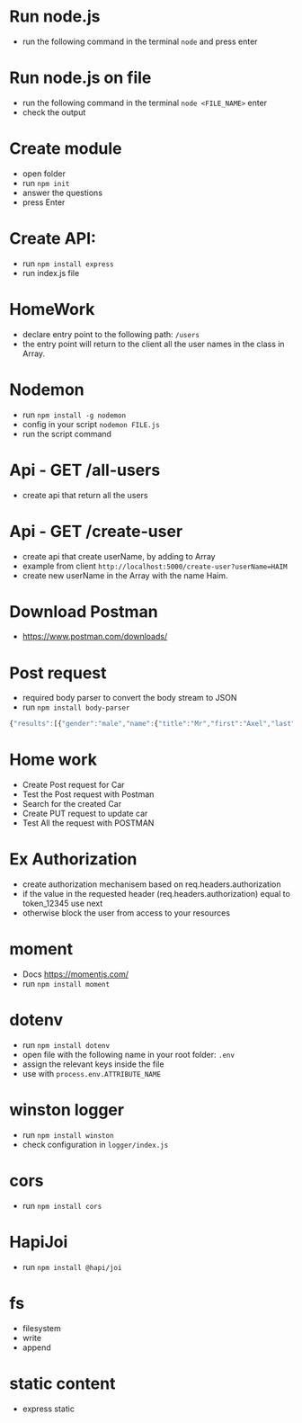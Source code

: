# Run node.js
- run the following command in the terminal `node` and press enter

# Run node.js on file 
- run the following command in the terminal `node <FILE_NAME>` enter
- check the output


# Create module
- open folder
- run `npm init`
- answer the questions
- press Enter


# Create API:
- run `npm install express`
- run index.js file



# HomeWork
- declare entry point to the following path: `/users`
- the entry point will return to the client all the user names in the class in Array.


# Nodemon 
- run `npm install -g nodemon`
- config in your script `nodemon FILE.js`
- run the script command


# Api - GET /all-users
- create api that return all the users

# Api - GET /create-user
- create api that create userName, by adding to Array
- example from client `http://localhost:5000/create-user?userName=HAIM`
- create new userName in the Array with the name Haim.





# Download Postman
- https://www.postman.com/downloads/




# Post request
- required body parser to convert the body stream to JSON
- run `npm install body-parser`


```javascript
{"results":[{"gender":"male","name":{"title":"Mr","first":"Axel","last":"Francois"},"location":{"street":{"number":7523,"name":"Rue Bataille"},"city":"Courbevoie","state":"Hautes-Alpes","country":"France","postcode":23415,"coordinates":{"latitude":"3.5724","longitude":"-106.2328"},"timezone":{"offset":"-7:00","description":"Mountain Time (US & Canada)"}},"email":"axel.francois@example.com","login":{"uuid":"152c6472-64ea-4841-82ff-3b9526ba2fc7","username":"yellowwolf291","password":"brown","salt":"zt5OGqec","md5":"5e0c81ccd8e4fdff6f0dbee42dd1fc4d","sha1":"3c264c0f6d05050daf9e56ccda853e5d80cffb0b","sha256":"30368346a7679370a93282b967c6e946640eb6fc9ac9fd34b05c72954aae2c15"},"dob":{"date":"1982-09-26T14:13:53.597Z","age":39},"registered":{"date":"2012-07-27T16:53:15.857Z","age":9},"phone":"01-47-61-97-47","cell":"06-38-59-86-58","id":{"name":"INSEE","value":"1NNaN68529973 22"},"picture":{"large":"https://randomuser.me/api/portraits/men/33.jpg","medium":"https://randomuser.me/api/portraits/med/men/33.jpg","thumbnail":"https://randomuser.me/api/portraits/thumb/men/33.jpg"},"nat":"FR"},{"gender":"male","name":{"title":"Monsieur","first":"Toni","last":"Dumont"},"location":{"street":{"number":8856,"name":"Rue Abel-Gance"},"city":"Wolhusen","state":"Ticino","country":"Switzerland","postcode":4420,"coordinates":{"latitude":"41.1632","longitude":"-56.7661"},"timezone":{"offset":"-9:00","description":"Alaska"}},"email":"toni.dumont@example.com","login":{"uuid":"e9eda9eb-d84f-4fc6-b533-e31e5fcc87e1","username":"angrygorilla459","password":"poison","salt":"HE3epe39","md5":"07379e0dc73139c12df9efb59eb94a38","sha1":"64ab9126439f709aae734c78d219e7d3f3329df6","sha256":"326178a647bdd6635056274ccf7fe2c403ef2031aae1f02ce7eb9aa9ae65f321"},"dob":{"date":"1949-05-01T21:51:01.356Z","age":72},"registered":{"date":"2005-10-02T22:47:02.424Z","age":16},"phone":"075 361 52 02","cell":"079 824 17 12","id":{"name":"AVS","value":"756.8389.0075.28"},"picture":{"large":"https://randomuser.me/api/portraits/men/4.jpg","medium":"https://randomuser.me/api/portraits/med/men/4.jpg","thumbnail":"https://randomuser.me/api/portraits/thumb/men/4.jpg"},"nat":"CH"},{"gender":"female","name":{"title":"Ms","first":"Kriemhild","last":"Haug"},"location":{"street":{"number":2792,"name":"Rosenweg"},"city":"Eisenach","state":"Sachsen","country":"Germany","postcode":74980,"coordinates":{"latitude":"-45.5605","longitude":"-154.4756"},"timezone":{"offset":"-4:00","description":"Atlantic Time (Canada), Caracas, La Paz"}},"email":"kriemhild.haug@example.com","login":{"uuid":"efb06613-0616-4a29-b13d-c471b23c6df0","username":"lazyrabbit628","password":"windows1","salt":"a0994NPL","md5":"b63b41be13d7abbd1dd7f016844da9b5","sha1":"29226ff7ba931a3a7a27dcfb589c3cdcd625e496","sha256":"eb46d96ece28d7b2866270de5986739f6078d67afd601c885dfb98cf07c588aa"},"dob":{"date":"1983-07-01T18:38:11.236Z","age":38},"registered":{"date":"2002-11-03T05:15:24.793Z","age":19},"phone":"0485-9749215","cell":"0179-8670699","id":{"name":"","value":null},"picture":{"large":"https://randomuser.me/api/portraits/women/82.jpg","medium":"https://randomuser.me/api/portraits/med/women/82.jpg","thumbnail":"https://randomuser.me/api/portraits/thumb/women/82.jpg"},"nat":"DE"},{"gender":"male","name":{"title":"Mr","first":"علی رضا","last":"حیدری"},"location":{"street":{"number":5528,"name":"میدان حر"},"city":"زاهدان","state":"لرستان","country":"Iran","postcode":28926,"coordinates":{"latitude":"-85.8125","longitude":"99.9024"},"timezone":{"offset":"0:00","description":"Western Europe Time, London, Lisbon, Casablanca"}},"email":"aalyrd.hydry@example.com","login":{"uuid":"93c4a94d-44d3-4cb0-bffe-aa9f7c9b0d7d","username":"organicgoose812","password":"carlos","salt":"K3W7zG6M","md5":"61dff2b48678c6cb530d05a649753b65","sha1":"b851d8c9d1918cb483fa72a59d53f57cc4e20a63","sha256":"433f2b9ce0a5e266d1c1bb44beb5d4c4ccbf38a5753dd2b697eb6b98d13f7b94"},"dob":{"date":"1959-12-10T02:01:28.617Z","age":62},"registered":{"date":"2015-04-17T23:31:54.427Z","age":6},"phone":"023-78527808","cell":"0909-037-2177","id":{"name":"","value":null},"picture":{"large":"https://randomuser.me/api/portraits/men/81.jpg","medium":"https://randomuser.me/api/portraits/med/men/81.jpg","thumbnail":"https://randomuser.me/api/portraits/thumb/men/81.jpg"},"nat":"IR"},{"gender":"female","name":{"title":"Ms","first":"Deniz","last":"Keçeci"},"location":{"street":{"number":7841,"name":"Doktorlar Cd"},"city":"Eskişehir","state":"Burdur","country":"Turkey","postcode":21447,"coordinates":{"latitude":"2.0908","longitude":"148.9398"},"timezone":{"offset":"+1:00","description":"Brussels, Copenhagen, Madrid, Paris"}},"email":"deniz.kececi@example.com","login":{"uuid":"b6f428fd-9b1b-4eea-9a17-8b7939ecf68e","username":"organicostrich428","password":"andersen","salt":"ykrxZvyV","md5":"e667d7d3ff3140e0c94d4acbad474e58","sha1":"a6b919915bbbbdff7d73ca5d96b4593990deef81","sha256":"1914d9526175d3f1a745558cfa55a0ac81dc6a1648c92a51e480eb8f7cee2ae9"},"dob":{"date":"1983-01-04T12:37:06.439Z","age":38},"registered":{"date":"2004-10-22T15:07:06.396Z","age":17},"phone":"(118)-266-6909","cell":"(942)-246-7797","id":{"name":"","value":null},"picture":{"large":"https://randomuser.me/api/portraits/women/44.jpg","medium":"https://randomuser.me/api/portraits/med/women/44.jpg","thumbnail":"https://randomuser.me/api/portraits/thumb/women/44.jpg"},"nat":"TR"},{"gender":"male","name":{"title":"Mr","first":"Alex","last":"White"},"location":{"street":{"number":3009,"name":"Maraekakaho Road"},"city":"Wellington","state":"Waikato","country":"New Zealand","postcode":48078,"coordinates":{"latitude":"22.8429","longitude":"-107.7608"},"timezone":{"offset":"+8:00","description":"Beijing, Perth, Singapore, Hong Kong"}},"email":"alex.white@example.com","login":{"uuid":"96c4bd35-ce83-4ce0-a1e0-5b31bbe848f7","username":"smallswan103","password":"budweise","salt":"Q8CyFHJZ","md5":"c530852d33ac93c1eadde66fc342774d","sha1":"36fea35908528a1f55bc5fa0ff595ee33461be68","sha256":"c0e1c0f7edf5ecee99adc35864caad0ad130605c7fee0b5f848db00b3019399b"},"dob":{"date":"1978-01-20T06:56:10.789Z","age":43},"registered":{"date":"2009-04-02T11:55:00.570Z","age":12},"phone":"(836)-535-5596","cell":"(899)-726-3231","id":{"name":"","value":null},"picture":{"large":"https://randomuser.me/api/portraits/men/85.jpg","medium":"https://randomuser.me/api/portraits/med/men/85.jpg","thumbnail":"https://randomuser.me/api/portraits/thumb/men/85.jpg"},"nat":"NZ"},{"gender":"female","name":{"title":"Miss","first":"فاطمه","last":"حیدری"},"location":{"street":{"number":8762,"name":"حقانی"},"city":"اراک","state":"آذربایجان شرقی","country":"Iran","postcode":81885,"coordinates":{"latitude":"51.1477","longitude":"-122.6111"},"timezone":{"offset":"-7:00","description":"Mountain Time (US & Canada)"}},"email":"ftmh.hydry@example.com","login":{"uuid":"5226245d-56c1-49a5-b272-2d4a9af0ee64","username":"greenleopard393","password":"pornporn","salt":"fdXLwt3D","md5":"0a279a7f2b268acbf8f373e3b9520433","sha1":"d2ffc2d4b89f51ea8edc1399e21d00b8d89a9526","sha256":"718631adaf75104bc3a223b5603eb5311698fb9096e28f91d0f41f0849ba96fd"},"dob":{"date":"1995-05-06T18:36:06.711Z","age":26},"registered":{"date":"2015-03-13T05:13:22.658Z","age":6},"phone":"075-33170214","cell":"0925-843-1108","id":{"name":"","value":null},"picture":{"large":"https://randomuser.me/api/portraits/women/48.jpg","medium":"https://randomuser.me/api/portraits/med/women/48.jpg","thumbnail":"https://randomuser.me/api/portraits/thumb/women/48.jpg"},"nat":"IR"},{"gender":"female","name":{"title":"Ms","first":"Jenny","last":"Ellis"},"location":{"street":{"number":756,"name":"Cork Street"},"city":"Ballina","state":"Wexford","country":"Ireland","postcode":13430,"coordinates":{"latitude":"-48.3842","longitude":"-31.0881"},"timezone":{"offset":"-3:00","description":"Brazil, Buenos Aires, Georgetown"}},"email":"jenny.ellis@example.com","login":{"uuid":"abcecd00-dd48-4ed6-af76-889d2dd096dd","username":"purplelion189","password":"isabelle","salt":"3DLOg279","md5":"8aac2ca4f2de0ea677ac315bc7076930","sha1":"163878a59fff0208f2fd27065a457a2f63ffbca9","sha256":"95a6502e659ad00d93227a3b1f451b3ec3814d12edf19cc3b83a0659e413da9e"},"dob":{"date":"1961-10-17T19:21:30.744Z","age":60},"registered":{"date":"2015-11-11T22:20:09.095Z","age":6},"phone":"071-564-2848","cell":"081-760-3715","id":{"name":"PPS","value":"7186584T"},"picture":{"large":"https://randomuser.me/api/portraits/women/63.jpg","medium":"https://randomuser.me/api/portraits/med/women/63.jpg","thumbnail":"https://randomuser.me/api/portraits/thumb/women/63.jpg"},"nat":"IE"},{"gender":"male","name":{"title":"Mr","first":"Anne","last":"Loef"},"location":{"street":{"number":3652,"name":"Eddingtonweg"},"city":"Oudewater","state":"Friesland","country":"Netherlands","postcode":76632,"coordinates":{"latitude":"-31.0426","longitude":"53.2347"},"timezone":{"offset":"+2:00","description":"Kaliningrad, South Africa"}},"email":"anne.loef@example.com","login":{"uuid":"85898ead-fec4-4a54-91be-9253e300c10c","username":"whitegoose259","password":"bacchus","salt":"nnnnHGWa","md5":"fd4a62c719b5de80755ca215f3f388be","sha1":"5a32dcb33d30069543c2165ba77492e150a2de63","sha256":"ae2fa8602e67fef31c1e74984d81bd64a3ce009565735b71b44a0d7d9c8816f1"},"dob":{"date":"1996-04-22T08:18:16.028Z","age":25},"registered":{"date":"2018-04-07T04:28:45.040Z","age":3},"phone":"(193)-284-3623","cell":"(918)-035-4561","id":{"name":"BSN","value":"28044689"},"picture":{"large":"https://randomuser.me/api/portraits/men/22.jpg","medium":"https://randomuser.me/api/portraits/med/men/22.jpg","thumbnail":"https://randomuser.me/api/portraits/thumb/men/22.jpg"},"nat":"NL"},{"gender":"female","name":{"title":"Miss","first":"کیانا","last":"حسینی"},"location":{"street":{"number":7245,"name":"فلسطین"},"city":"آبادان","state":"البرز","country":"Iran","postcode":54247,"coordinates":{"latitude":"20.2431","longitude":"-51.2217"},"timezone":{"offset":"+3:30","description":"Tehran"}},"email":"khyn.hsyny@example.com","login":{"uuid":"5e7b685e-b8b8-4453-8042-739d74220d9e","username":"yellowwolf850","password":"suburban","salt":"JUCrsyGs","md5":"3b961a3a6fdb20f3c43aa0a919a613f1","sha1":"23d9410ae9ba0b92299b1bbfdb4c6f87e9ff7a5d","sha256":"d2fffa35bfd7e316b0b9a2d5dd1a256415c9b4d737277eb28950151cd4d06fd5"},"dob":{"date":"1966-04-05T18:05:00.822Z","age":55},"registered":{"date":"2009-09-12T02:10:53.818Z","age":12},"phone":"019-46584114","cell":"0926-401-9279","id":{"name":"","value":null},"picture":{"large":"https://randomuser.me/api/portraits/women/61.jpg","medium":"https://randomuser.me/api/portraits/med/women/61.jpg","thumbnail":"https://randomuser.me/api/portraits/thumb/women/61.jpg"},"nat":"IR"}],"info":{"seed":"344a53131a986f74","results":10,"page":1,"version":"1.3"}}
```




# Home work
- Create Post request for Car
- Test the Post request with Postman
- Search for the created Car
- Create PUT request to update car 
- Test All the request with POSTMAN


# Ex Authorization
- create authorization mechanisem based on req.headers.authorization
- if the value in the requested header (req.headers.authorization) equal to token_12345 use next
- otherwise block the user from access to your resources


# moment
- Docs https://momentjs.com/
- run `npm install moment`

# dotenv
- run `npm install dotenv`
- open file with the following name in your root folder: `.env`
- assign the relevant keys inside the file
- use with `process.env.ATTRIBUTE_NAME`

# winston logger
- run `npm install winston`
- check configuration in `logger/index.js`

# cors
- run `npm install cors`


# HapiJoi
- run `npm install @hapi/joi`

# fs
- filesystem
- write
- append

# static content
- express static